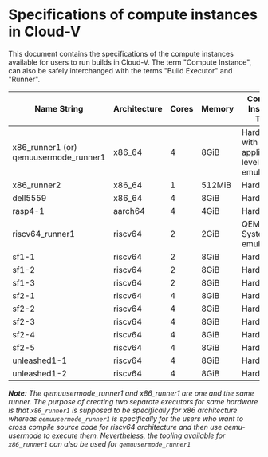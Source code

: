 # Specifications of compute instances in Cloud-V

This document contains the specifications of the compute instances available for users to run builds in Cloud-V. The term "Compute Instance", can also be safely interchanged with the terms "Build Executor" and "Runner".

| Name String | Architecture | Cores | Memory | Compute Instance Type |
| ---- | ------- | -------------- | ------------ | ------------------ |
| x86_runner1 (or) qemuusermode_runner1 | x86_64 | 4 | 8GiB | Hardware with application-level emulator |
| x86_runner2 | x86_64 | 1 | 512MiB | Hardware |
| dell5559 | x86_64 | 4 | 8GiB | Hardware |
| rasp4-1 | aarch64 | 4 | 4GiB | Hardware |
| riscv64_runner1 | riscv64 | 2 | 2GiB | QEMU System emulator |
| sf1-1 | riscv64 | 2 | 8GiB | Hardware |
| sf1-2 | riscv64 | 2 | 8GiB | Hardware |
| sf1-3 | riscv64 | 2 | 8GiB | Hardware |
| sf2-1 | riscv64 | 4 | 8GiB | Hardware |
| sf2-2 | riscv64 | 4 | 8GiB | Hardware |
| sf2-3 | riscv64 | 4 | 8GiB | Hardware |
| sf2-4 | riscv64 | 4 | 8GiB | Hardware |
| sf2-5 | riscv64 | 4 | 8GiB | Hardware |
| unleashed1-1 | riscv64 | 4 | 8GiB | Hardware |
| unleashed1-2 | riscv64 | 4 | 8GiB | Hardware |

***Note:** The qemuusermode_runner1 and x86_runner1 are one and the same runner. The purpose of creating two separate executors for same hardware is that `x86_runner1` is supposed to be specifically for x86 architecture whereas `qemuusermode_runner1` is specifically for the users who want to cross compile source code for riscv64 architecture and then use qemu-usermode to execute them. Nevertheless, the tooling available for `x86_runner1` can also be used for `qemuusermode_runner1`*
